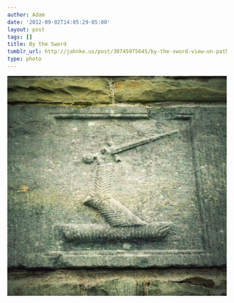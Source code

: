 ```yaml
---
author: Adam
date: '2012-09-02T14:05:29-05:00'
layout: post
tags: []
title: By the Sword
tumblr_url: http://jahnke.us/post/30745975645/by-the-sword-view-on-path
type: photo
---
```


![](/media/tumblr_m9qnt7lw6G1qga9s2o1_1280.jpg)
